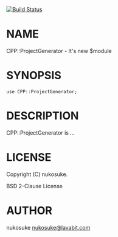 [![Build Status](https://travis-ci.org/nukosuke/CPP-ProjectGenerator.svg?branch=master)](https://travis-ci.org/nukosuke/CPP-ProjectGenerator)
# NAME

CPP::ProjectGenerator - It's new $module

# SYNOPSIS

    use CPP::ProjectGenerator;

# DESCRIPTION

CPP::ProjectGenerator is ...

# LICENSE

Copyright (C) nukosuke.

BSD 2-Clause License

# AUTHOR

nukosuke <nukosuke@lavabit.com>
